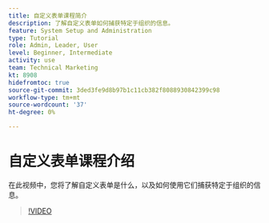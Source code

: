 ```yaml
---
title: 自定义表单课程简介
description: 了解自定义表单如何捕获特定于组织的信息。
feature: System Setup and Administration
type: Tutorial
role: Admin, Leader, User
level: Beginner, Intermediate
activity: use
team: Technical Marketing
kt: 8908
hidefromtoc: true
source-git-commit: 3ded3fe9d8b97b1c11cb382f8088930842399c98
workflow-type: tm+mt
source-wordcount: '37'
ht-degree: 0%

---
```


# 自定义表单课程介绍

在此视频中，您将了解自定义表单是什么，以及如何使用它们捕获特定于组织的信息。

>[!VIDEO](https://video.tv.adobe.com/v/335171/?quality=12)
